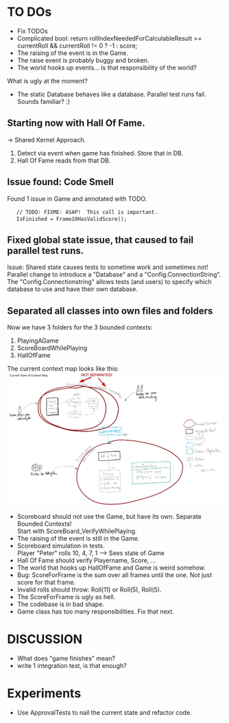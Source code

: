 # TO DOs
* Fix TODOs
* Complicated bool:     return rollIndexNeededForCalculableResult >= currentRoll && currentRoll != 0 ? -1 : score;
* The raising of the event is in the Game.
* The raise event is probably buggy and broken.
* The world hooks up events... Is that responsibility of the world?

What is ugly at the moment?
* The static Database behaves like a database. Parallel test runs fail. Sounds familiar? :)



## Starting now with Hall Of Fame. 
-> Shared Kernel Approach.

   1. Detect via event when game has finished. Store that in DB.  
   2. Hall Of Fame reads from that DB.  


## Issue found: Code Smell
Found 1 issue in Game and annotated with TODO. 
  
       // TODO: FIXME: ASAP!  This call is important. 
       IsFinished = Frame10HasValidScore();

## Fixed global state issue, that caused to fail parallel test runs.
Issue: Shared state causes tests to sometime work and sometimes not!
Parallel change to introduce a "Database" and a "Config.ConnectionString". 
The "Config.Connectionstring" allows tests (and users) to specify which database to use and have their own database. 

## Separated all classes into own files and folders
Now we have 3 folders for the 3 bounded contexts: 
  1. PlayingAGame
  2. ScoreBoardWhilePlaying 
  3. HallOfFame


The current context map looks like this:
![Current Context Map - 2 Bounded Context](images/2019-07-12-bounded-context-not-separated.png)


  * Scoreboard should not use the Game, but have its own. Separate Bounded Contexts!  
    Start with ScoreBoard_VerifyWhilePlaying.  
  * The raising of the event is still in the Game.  
  * Scoreboard simulation in tests.  
    Player "Peter" rolls 10, 4, 7, 1 --> Sees state of Game
  * Hall Of Fame 
    should verify Playername, Score, ...
  * The world that hooks up HallOfFame and Game is weird somehow.
  * Bug: ScoreForFrame is the sum over all frames until the one. Not just score for that frame.
  * Invalid rolls should throw: Roll(11) or Roll(5), Roll(5). 
  * The ScoreForFrame is ugly as hell.  
  * The codebase is in bad shape. 
  * Game class has too many responsibilities. Fix that next.


# DISCUSSION
*    What does "game finishes" mean?
*    write 1 integration test, is that enough?

# Experiments
* Use ApprovalTests to nail the current state and refactor code.

